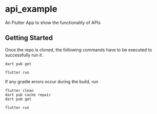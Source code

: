 # api_example

An Flutter App to show the functionality of APIs

## Getting Started

Once the repo is cloned, the following commands have to be executed to successfully run it.

```
dart pub get

flutter run
```

If any gradle errors occur during the build, run
```
flutter clean
dart pub cache repair
dart pub get

flutter run
```
